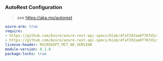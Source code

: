 ### AutoRest Configuration

> see https://aka.ms/autorest

``` yaml
azure-arm: true
require:
- https://github.com/Azure/azure-rest-api-specs/blob/4faf292aa0f76fd1cfc2a4085c69391d79ada56e/specification/resources/resource-manager/readme.md
- https://github.com/Azure/azure-rest-api-specs/blob/4faf292aa0f76fd1cfc2a4085c69391d79ada56e/specification/resources/resource-manager/readme.go.md
license-header: MICROSOFT_MIT_NO_VERSION
module-version: 0.1.0
package-locks: true
```